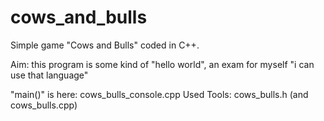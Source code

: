 # cows_and_bulls
Simple game "Cows and Bulls" coded in C++.

Aim: this program is some kind of "hello world", an exam for myself "i can use that language"

"main()" is here: cows_bulls_console.cpp
Used Tools: cows_bulls.h (and cows_bulls.cpp)
